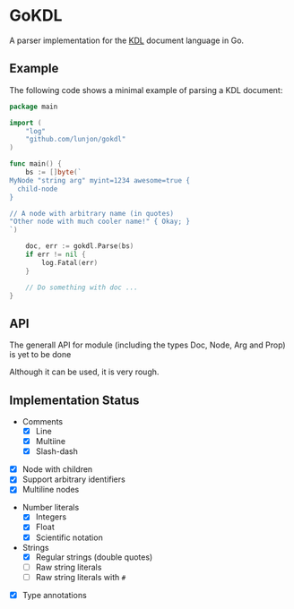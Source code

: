 # GoKDL

A parser implementation for the [KDL](https://kdl.dev/) document language in Go.

## Example

The following code shows a minimal example of parsing a KDL document:

```go
package main

import (
    "log"
    "github.com/lunjon/gokdl"
)

func main() {
    bs := []byte(`
MyNode "string arg" myint=1234 awesome=true {
  child-node 
}      

// A node with arbitrary name (in quotes)
"Other node with much cooler name!" { Okay; }
`)

    doc, err := gokdl.Parse(bs)
    if err != nil {
        log.Fatal(err)
    }

    // Do something with doc ...
}
```

## API

The generall API for module (including the types Doc, Node, Arg and Prop) is yet to be done

Although it can be used, it is very rough.

## Implementation Status

- Comments
  - [x] Line
  - [x] Multiine
  - [x] Slash-dash
- [x] Node with children
- [x] Support arbitrary identifiers
- [x] Multiline nodes
- Number literals
  - [x] Integers
  - [x] Float
  - [x] Scientific notation
- Strings
  - [x] Regular strings (double quotes)
  - [ ] Raw string literals
  - [ ] Raw string literals with `#`
- [x] Type annotations
